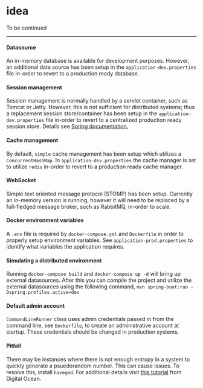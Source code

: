 # idea
To be continued

---

#### Datasource
An in-memory database is available for development purposes. However, an additional data source
has been setup in the `application-dev.properties` file in-order to revert to a production ready database.

#### Session management   
Session management is normally handled by a servlet container, such as Tomcat or Jetty. However, this is not sufficient for distributed systems; thus a replacement session store/container has been setup in the `application-dev.properties` file in-order to revert to a centralized production ready session store. Details see [Spring documentation.](https://docs.spring.io/spring-session/docs/current/reference/html5/guides/boot-redis.html)

#### Cache management
By default, `simple` cache management has been setup which utilizes a `ConcurrentHashMap`. In `application-dev.properties`
the cache manager is set to utilize `redis` in-order to revert to a production ready cache manager.

#### WebSocket
Simple text oriented message protocol (STOMP) has been setup. Currently an in-memory version is running, however it will need to be replaced by a full-fledged message broker, such as RabbitMQ, in-order to scale.

#### Docker environment variables
A `.env` file is required by `docker-compose.yml` and `Dockerfile` in order to properly setup environment
variables. See `application-prod.properties` to identify what variables the application requires.

#### Simulating a distributed environment
Running `docker-compose build` and `docker-compose up -d` will bring up external datasources. After this you can compile the project and utilize the external datasources using the following command, `mvn spring-boot:run -Dspring.profiles.active=dev`

#### Default admin account
`CommandLineRunner` class uses admin credentials passed in from the command line, see `Dockerfile`, to create 
an administrative account at startup. These credentials should be changed in production systems.

#### Pitfall
There may be instances where there is not enough entropy in a system to quickly generate a psuedorandom number. This can cause
issues. To resolve this, install `haveged`. For additional details visit [this tutorial](https://www.digitalocean.com/community/tutorials/how-to-setup-additional-entropy-for-cloud-servers-using-haveged) from Digital Ocean.
